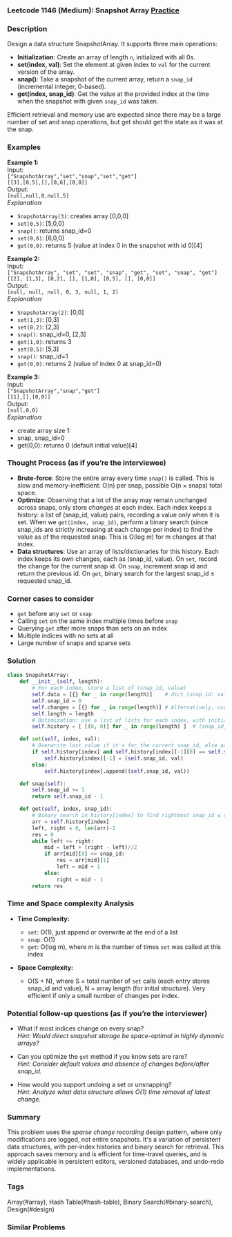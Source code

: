 ### Leetcode 1146 (Medium): Snapshot Array [Practice](https://leetcode.com/problems/snapshot-array)

### Description  
Design a data structure SnapshotArray. It supports three main operations:

- **Initialization**: Create an array of length `n`, initialized with all 0s.
- **set(index, val)**: Set the element at given index to `val` for the current version of the array.
- **snap()**: Take a snapshot of the current array, return a `snap_id` (incremental integer, 0-based).
- **get(index, snap_id)**: Get the value at the provided index at the time when the snapshot with given `snap_id` was taken.

Efficient retrieval and memory use are expected since there may be a large number of set and snap operations, but get should get the state as it was at the snap.

### Examples  

**Example 1:**  
Input:  
`["SnapshotArray","set","snap","set","get"]`  
`[[3],[0,5],[],[0,6],[0,0]]`  
Output:  
`[null,null,0,null,5]`  
*Explanation:*
- `SnapshotArray(3)`: creates array [0,0,0]
- `set(0,5)`: [5,0,0]
- `snap()`: returns snap_id=0
- `set(0,6)`: [6,0,0]
- `get(0,0)`: returns 5 (value at index 0 in the snapshot with id 0)[4]

**Example 2:**  
Input:  
`["SnapshotArray", "set", "set", "snap", "get", "set", "snap", "get"]`  
`[[2], [1,3], [0,2], [], [1,0], [0,5], [], [0,0]]`  
Output:  
`[null, null, null, 0, 3, null, 1, 2]`  
*Explanation:*
- `SnapshotArray(2)`: [0,0]
- `set(1,3)`: [0,3]
- `set(0,2)`: [2,3]
- `snap()`: snap_id=0, [2,3]
- `get(1,0)`: returns 3
- `set(0,5)`: [5,3]
- `snap()`: snap_id=1
- `get(0,0)`: returns 2 (value of index 0 at snap_id=0)

**Example 3:**  
Input:  
`["SnapshotArray","snap","get"]`  
`[[1],[],[0,0]]`  
Output:  
`[null,0,0]`  
*Explanation:*  
- create array size 1: 
- snap, snap_id=0
- get(0,0): returns 0 (default initial value)[4]

### Thought Process (as if you’re the interviewee)  
- **Brute-force**: Store the entire array every time `snap()` is called. This is slow and memory-inefficient: O(n) per snap, possible O(n × snaps) total space.
- **Optimize**: Observing that a lot of the array may remain unchanged across snaps, only store *changes* at each index. Each index keeps a history: a list of (snap_id, value) pairs, recording a value only when it is set. When we `get(index, snap_id)`, perform a binary search (since snap_ids are strictly increasing at each change per index) to find the value as of the requested snap. This is O(log m) for m changes at that index.
- **Data structures**: Use an array of lists/dictionaries for this history. Each index keeps its own changes, each as (snap_id, value). On `set`, record the change for the current snap id. On `snap`, increment snap id and return the previous id. On `get`, binary search for the largest snap_id ≤ requested snap_id.

### Corner cases to consider  
- `get` before any `set` or `snap`
- Calling `set` on the same index multiple times before `snap`
- Querying `get` after more snaps than sets on an index
- Multiple indices with no sets at all
- Large number of snaps and sparse sets

### Solution

```python
class SnapshotArray:
    def __init__(self, length):
        # For each index, store a list of (snap_id, value)
        self.data = [{} for _ in range(length)]    # dict (snap_id: value) or use list of tuples for each index
        self.snap_id = 0
        self.changes = [{} for _ in range(length)] # Alternatively, use list of (snap_id, value) pairs
        self.length = length
        # Optimization: use a list of lists for each index, with initial value (0, 0)
        self.history = [ [(0, 0)] for _ in range(length) ]  # (snap_id, value)

    def set(self, index, val):
        # Overwrite last value if it's for the current snap_id, else add new change
        if self.history[index] and self.history[index][-1][0] == self.snap_id:
            self.history[index][-1] = (self.snap_id, val)
        else:
            self.history[index].append((self.snap_id, val))

    def snap(self):
        self.snap_id += 1
        return self.snap_id - 1

    def get(self, index, snap_id):
        # Binary search in history[index] to find rightmost snap_id ≤ requested snap_id
        arr = self.history[index]
        left, right = 0, len(arr)-1
        res = 0
        while left <= right:
            mid = left + (right - left)//2
            if arr[mid][0] <= snap_id:
                res = arr[mid][1]
                left = mid + 1
            else:
                right = mid - 1
        return res
```

### Time and Space complexity Analysis  

- **Time Complexity:**  
  - `set`: O(1), just append or overwrite at the end of a list
  - `snap`: O(1)
  - `get`: O(log m), where m is the number of times `set` was called at this index

- **Space Complexity:**  
  - O(S + N), where S = total number of `set` calls (each entry stores snap_id and value), N = array length (for initial structure). Very efficient if only a small number of changes per index.

### Potential follow-up questions (as if you’re the interviewer)  

- What if most indices change on every snap?  
  *Hint: Would direct snapshot storage be space-optimal in highly dynamic arrays?*

- Can you optimize the `get` method if you know sets are rare?  
  *Hint: Consider default values and absence of changes before/after snap_id.*

- How would you support undoing a set or unsnapping?  
  *Hint: Analyze what data structure allows O(1) time removal of latest change.*

### Summary
This problem uses the *sparse change recording* design pattern, where only modifications are logged, not entire snapshots. It's a variation of persistent data structures, with per-index histories and binary search for retrieval. This approach saves memory and is efficient for time-travel queries, and is widely applicable in persistent editors, versioned databases, and undo-redo implementations.

### Tags
Array(#array), Hash Table(#hash-table), Binary Search(#binary-search), Design(#design)

### Similar Problems
